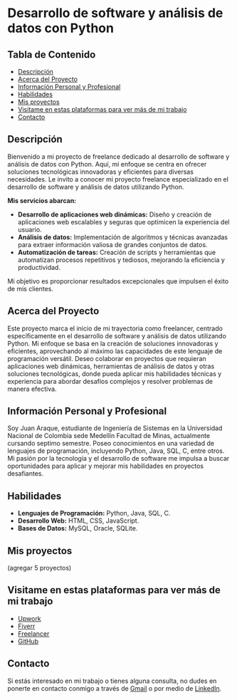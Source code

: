 # Desarrollo de software y análisis de datos con Python

## Tabla de Contenido

- [Descripción](#Descripción)
- [Acerca del Proyecto](#Acerca-del-Proyecto)
- [Información Personal y Profesional](#Información-Personal-y-Profesional)
- [Habilidades](#Habilidades)
- [Mis proyectos](#Mis-proyectos)
- [Visitame en estas plataformas para ver más de mi trabajo ](#Visitame-en-estas-plataformas-para-ver-más-de-mi-trabajo)
- [Contacto](#Contacto)

## Descripción

Bienvenido a mi proyecto de freelance dedicado al desarrollo de software y análisis de datos con Python. Aquí, mi enfoque se centra en ofrecer soluciones tecnológicas innovadoras y eficientes para diversas necesidades. 
Le invito a conocer mi proyecto freelance especializado en el desarrollo de software y análisis de datos utilizando Python.

**Mis servicios abarcan:**

- **Desarrollo de aplicaciones web dinámicas:** Diseño y creación de aplicaciones web escalables y seguras que optimicen la experiencia del usuario.
- **Análisis de datos:** Implementación de algoritmos y técnicas avanzadas para extraer información valiosa de grandes conjuntos de datos.
- **Automatización de tareas:** Creación de scripts y herramientas que automatizan procesos repetitivos y tediosos, mejorando la eficiencia y productividad.

Mi objetivo es proporcionar resultados excepcionales que impulsen el éxito de mis clientes. 

## Acerca del Proyecto

Este proyecto marca el inicio de mi trayectoria como freelancer, centrado específicamente en el desarrollo de software y análisis de datos utilizando Python. Mi enfoque se basa en la creación de soluciones innovadoras y eficientes, aprovechando al máximo las capacidades de este lenguaje de programación versátil. Deseo colaborar en proyectos que requieran aplicaciones web dinámicas, herramientas de análisis de datos y otras soluciones tecnológicas, donde pueda aplicar mis habilidades técnicas y experiencia para abordar desafíos complejos y resolver problemas de manera efectiva.

## Información Personal y Profesional

Soy Juan Araque, estudiante de Ingeniería de Sistemas en la Universidad Nacional de Colombia sede Medellín Facultad de Minas, actualmente cursando septimo semestre. Poseo conocimientos en una variedad de lenguajes de programación, incluyendo Python, Java, SQL, C, entre otros. Mi pasión por la tecnología y el desarrollo de software me impulsa a buscar oportunidades para aplicar y mejorar mis habilidades en proyectos desafiantes.

## Habilidades

- **Lenguajes de Programación:** Python, Java, SQL, C.
- **Desarrollo Web:** HTML, CSS, JavaScript.
- **Bases de Datos:** MySQL, Oracle, SQLite.

## Mis proyectos

(agregar 5 proyectos)

## Visitame en estas plataformas para ver más de mi trabajo 

- [Upwork](https://www.upwork.com/workwith/juanjosee)
- [Fiverr](https://www.fiverr.com/juanjechav?public_mode=true)
- [Freelancer](https://www.freelancer.com/u/JuanJEchav?sb=t)
- [GitHub](https://github.com/JuanAraque11)

## Contacto

Si estás interesado en mi trabajo o tienes alguna consulta, no dudes en ponerte en contacto conmigo a través de [Gmail](mailto:jechavarriaa@unal.edu.co) o por medio de [LinkedIn](https://www.linkedin.com/in/juan-jose-echavarria-araque-a92286296?lipi=urn%3Ali%3Apage%3Ad_flagship3_profile_view_base_contact_details%3BN9njGT2wSqSVssRkJVAMYQ%3D%3D).
